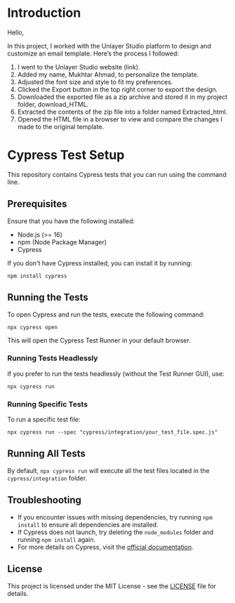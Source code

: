 # Introduction

Hello,

In this project, I worked with the Unlayer Studio platform to design and customize an email template. Here’s the process I followed:

1. I went to the Unlayer Studio website (link).
2. Added my name, Mukhtar Ahmad, to personalize the template.
3. Adjusted the font size and style to fit my preferences.
4. Clicked the Export button in the top right corner to export the design.
5. Downloaded the exported file as a zip archive and stored it in my project folder, download_HTML.
6. Extracted the contents of the zip file into a folder named Extracted_html.
7. Opened the HTML file in a browser to view and compare the changes I made to the original template.

# Cypress Test Setup

This repository contains Cypress tests that you can run using the command line.

## Prerequisites

Ensure that you have the following installed:

- Node.js (>= 16)
- npm (Node Package Manager)
- Cypress

If you don't have Cypress installed, you can install it by running:

```
npm install cypress
```

## Running the Tests

To open Cypress and run the tests, execute the following command:

```
npx cypress open
```

This will open the Cypress Test Runner in your default browser.

### Running Tests Headlessly

If you prefer to run the tests headlessly (without the Test Runner GUI), use:

```
npx cypress run
```

### Running Specific Tests

To run a specific test file:

```
npx cypress run --spec "cypress/integration/your_test_file.spec.js"
```

## Running All Tests

By default, `npx cypress run` will execute all the test files located in the `cypress/integration` folder.

## Troubleshooting

- If you encounter issues with missing dependencies, try running `npm install` to ensure all dependencies are installed.
- If Cypress does not launch, try deleting the `node_modules` folder and running `npm install` again.
- For more details on Cypress, visit the [official documentation](https://www.cypress.io/docs/).

## License

This project is licensed under the MIT License - see the [LICENSE](LICENSE) file for details.
